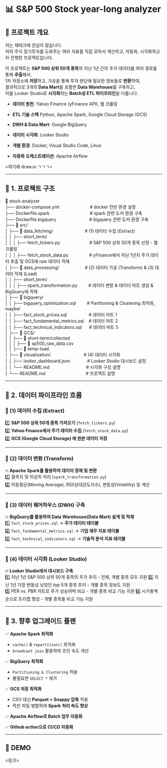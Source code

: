 # 📊 S&P 500 Stock year-long analyzer
 
 ## 📌 프로젝트 개요
 
 저는 재테크에 관심이 많습니다.  
 저의 주식 장기투자를 도와주는 여러 지표를 직접 모아서 계산하고, 자동화, 시각화하고자 진행한 프로젝트입니다.
 
 이 프로젝트는 **S&P 500 상위 50개 종목**의 지난 1년 간의 주가 데이터를 여러 경로를 통해 **추출**해서,  
 1차 저장소에 **저장**하고, 가공을 통해 투자 판단에 필요한 정보들로 **변환**하여,  
 결과적으로 3개의 **Data Mart**를 포함한 **Data Warehouse**를 구축하고,  
 이를 Looker Studio로 **시각화**하는 **Batch성 ETL 파이프라인**을 다룹니다.
 
 - **데이터 원천**: Yahoo Finance (yFinance API), 웹 크롤링
 - **ETL 기술 스택** Python, Apache Spark, Google Cloud Storage (GCS)
 - **DWH & Data Mart**: Google BigQuery
 - **데이터 시각화**: Looker Studio
 - **개발 환경**: Docker, Visual Studio Code, Linux
 
 - **자동화 오케스트레이션**: Apache Airflow
 
 <여기에 draw.io ㄱㄱㄱ>
 
 ---
 
 ## 🚀 1. 프로젝트 구조
 
 📂 stock-analyzer<br>
 ├── docker-compose.yml&nbsp;&nbsp;&nbsp;&nbsp;&nbsp;&nbsp;&nbsp;&nbsp;&nbsp;&nbsp;&nbsp;&nbsp;&nbsp;&nbsp;&nbsp;&nbsp;&nbsp;&nbsp;&nbsp;&nbsp;&nbsp;&nbsp;&nbsp;&nbsp; # docker 전반 환경 설정<br>
 ├── Dockerfile.spark&nbsp;&nbsp;&nbsp;&nbsp;&nbsp;&nbsp;&nbsp;&nbsp;&nbsp;&nbsp;&nbsp;&nbsp;&nbsp;&nbsp;&nbsp;&nbsp;&nbsp;&nbsp;&nbsp;&nbsp;&nbsp;&nbsp;&nbsp;&nbsp;&nbsp;&nbsp;&nbsp;&nbsp;&nbsp;&nbsp;&nbsp;&nbsp; # spark 관련 도커 환경 구축<br>
 ├── Dockerfile.bigquery &nbsp;&nbsp;&nbsp;&nbsp;&nbsp;&nbsp;&nbsp;&nbsp;&nbsp;&nbsp;&nbsp;&nbsp;&nbsp;&nbsp;&nbsp;&nbsp;&nbsp;&nbsp;&nbsp;&nbsp;&nbsp;&nbsp;&nbsp;&nbsp;&nbsp;&nbsp;# bigquery 관련 도커 환경 구축<br>
 ├── 📂 src/<br>
 │ ├── 📂 data_fetching/ &nbsp;&nbsp;&nbsp;&nbsp;&nbsp;&nbsp;&nbsp;&nbsp;&nbsp;&nbsp;&nbsp;&nbsp;&nbsp;&nbsp;&nbsp;&nbsp;&nbsp;&nbsp;&nbsp;&nbsp;&nbsp;&nbsp;&nbsp;&nbsp;&nbsp;# (1) 데이터 수집 (Extract)<br>
 │ │ ├── short_term/<br>
 │ │ │ ├── fetch_tickers.py&nbsp;&nbsp;&nbsp;&nbsp;&nbsp;&nbsp;&nbsp;&nbsp;&nbsp;&nbsp;&nbsp;&nbsp;&nbsp;&nbsp;&nbsp;&nbsp;&nbsp;&nbsp;&nbsp;&nbsp;&nbsp;&nbsp;&nbsp; # S&P 500 상위 50개 종목 선정 - 웹 크롤링<br>
 │ │ │ ├── fetch_stock_data.py&nbsp;&nbsp;&nbsp;&nbsp;&nbsp;&nbsp;&nbsp;&nbsp;&nbsp;&nbsp;&nbsp;&nbsp;&nbsp;&nbsp;&nbsp;&nbsp; # yFinance에서 지난 1년치 주가 데이터 추출 및 GCS에 raw 데이터 적재<br>
 │ ├── 📂 data_processing/&nbsp;&nbsp;&nbsp;&nbsp;&nbsp;&nbsp;&nbsp;&nbsp;&nbsp;&nbsp;&nbsp;&nbsp;&nbsp;&nbsp;&nbsp;&nbsp;&nbsp;&nbsp;&nbsp;&nbsp; # (2) 데이터 가공 (Transform) & (3) 데이터 적재 (Load)<br>
 │ │ ├── short_term/<br>
 │ │ │ ├── spark_transformation.py &nbsp;&nbsp;&nbsp;&nbsp;&nbsp;&nbsp;&nbsp;&nbsp;# 데이터 변환 & 데이터 마트 생성 & BigQuery에 적재<br>
 │ ├── 📂 bigquery/<br>
 │ │ ├── bigquery_optimization.sql &nbsp;&nbsp;&nbsp;&nbsp;&nbsp;&nbsp;&nbsp;&nbsp;# Partitioning & Clustering 최적화, maybe!<br>
 │ │ ├── fact_stock_prices.sql&nbsp;&nbsp;&nbsp;&nbsp;&nbsp;&nbsp;&nbsp;&nbsp;&nbsp;&nbsp;&nbsp;&nbsp;&nbsp;&nbsp;&nbsp;&nbsp;&nbsp; # 데이터 마트 1<br>
 │ │ ├── fact_fundamental_metrics.sql &nbsp;&nbsp;&nbsp;# 데이터 마트 2<br>
 │ │ ├── fact_technical_indicators.sql&nbsp;&nbsp;&nbsp;&nbsp;&nbsp; # 데이터 마트 3<br>
 │ ├── 📂 GCS/<br>
 │ │ ├── 📂 short-term/collected<br>
 │ │ │ ├── 📂 sp500_raw_data.csv<br>
 │ │ ├── 📂 temp-load<br>
 │ ├── 📂 visualization/ &nbsp;&nbsp;&nbsp;&nbsp;&nbsp;&nbsp;&nbsp;&nbsp;&nbsp;&nbsp;&nbsp;&nbsp;&nbsp;&nbsp;&nbsp;&nbsp;&nbsp;&nbsp;&nbsp;&nbsp;&nbsp;&nbsp;&nbsp;&nbsp;&nbsp;&nbsp;# (4) 데이터 시각화<br>
 │ │ ├── looker_dashboard.json&nbsp;&nbsp;&nbsp;&nbsp;&nbsp;&nbsp;&nbsp;&nbsp;&nbsp;&nbsp;&nbsp;&nbsp;&nbsp; # Looker Studio 대시보드 설정<br>
 │ │ └── README.md&nbsp;&nbsp;&nbsp;&nbsp;&nbsp;&nbsp;&nbsp;&nbsp;&nbsp;&nbsp;&nbsp;&nbsp;&nbsp;&nbsp;&nbsp;&nbsp;&nbsp;&nbsp;&nbsp;&nbsp;&nbsp;&nbsp;&nbsp;&nbsp;&nbsp;&nbsp;&nbsp;&nbsp;&nbsp;&nbsp;# 시각화 구성 설명<br>
 │ └── README.md&nbsp;&nbsp;&nbsp;&nbsp;&nbsp;&nbsp;&nbsp;&nbsp;&nbsp;&nbsp;&nbsp;&nbsp;&nbsp;&nbsp;&nbsp;&nbsp;&nbsp;&nbsp;&nbsp;&nbsp;&nbsp;&nbsp;&nbsp;&nbsp;&nbsp;&nbsp;&nbsp;&nbsp;&nbsp;&nbsp;&nbsp;&nbsp; # 프로젝트 설명<br>
 
 ---
 
 ## 🔄 2. 데이터 파이프라인 흐름
 
 ### **📌 (1) 데이터 수집 (Extract)**
 
 1️⃣ **S&P 500 상위 50개 종목 가져오기** (`fetch_tickers.py`)  
 2️⃣ **Yahoo Finance에서 주가 데이터 수집** (`fetch_stock_data.py`)  
 3️⃣ **GCS (Google Cloud Storage) 에 원본 데이터 저장**  
 
 
 ---
 
 ### **📌 (2) 데이터 변환 (Transform)**
 
 🔥 **Apache Spark를 활용하여 데이터 정제 및 변환**  
 1️⃣ 결측치 및 이상치 처리 (`spark_transformation.py`)  
 2️⃣ 이동평균(Moving Average), RSI(상대강도지수), 변동성(Volatility) 등 계산  
 
 
 ---
 
 ### **📌 (3) 데이터 웨어하우스 (DWH) 구축**
 
 🔥 **BigQuery를 활용하여 Data Warehouse(Data Mart) 설계 및 적재**  
 1️⃣ `fact_stock_prices.sql` → **주가 데이터 테이블**  
 2️⃣ `fact_fundamental_metrics.sql` → **기업 재무 지표 테이블**  
 3️⃣ `fact_technical_indicators.sql` → **기술적 분석 지표 테이블**  
 
 
 ---
 
 ### **📌 (4) 데이터 시각화 (Looker Studio)**
 
 🔥 **Looker Studio에서 대시보드 구축**  
 1️⃣ 지난 1년 S&P 500 상위 50개 종목의 주가 추이 - 전체, 개별 종목 모두 지원
 2️⃣ 지난 1년 가장 변동성 낮았던 top 5개 종목 추이 - 개별 종목 정보도 지원  
 3️⃣ PER vs. PBR 차트로 주가 상승여력 비교 - 개별 종목 비교 기능 지원
 4️⃣ 시가총액 순으로 트리맵 형성 - 개별 종목들 비교 기능 지원
 
 
 ---
 
 ## 🚀 3. 향후 업그레이드 플랜
 
 ✅ **Apache Spark 최적화**
 
 - `cache()` & `repartition()` 최적화  
 - `broadcast join` 활용하여 조인 속도 개선  
 
 ✅ **BigQuery 최적화**
 
 - `Partitioning & Clustering` 적용  
 - 불필요한 `SELECT *` 제거  
 
 ✅ **GCS 저장 최적화**
 
 - CSV 대신 **Parquet + Snappy 압축** 적용  
 - 작은 파일 병합하여 **Spark 처리 속도 향상**  
 
 ✅ **Apache Airflow로 Batch 업무 자동화**
 
 ✅ **Github action으로 CI/CD 자동화**
 
 ---
 
 ## 🚀 DEMO
 
 <링크>
